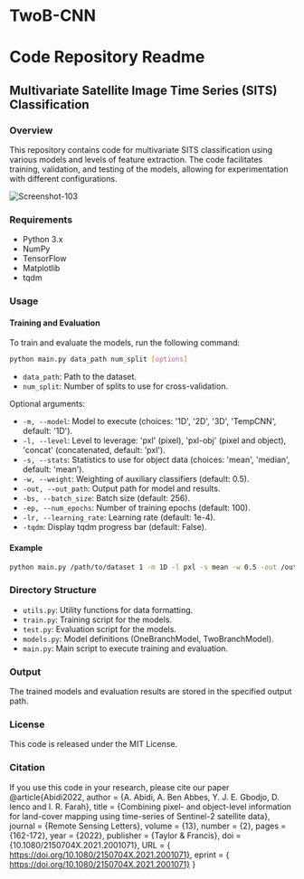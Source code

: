 # TwoB-CNN

# Code Repository Readme

## Multivariate Satellite Image Time Series (SITS) Classification

### Overview
This repository contains code for multivariate SITS classification using various models and levels of feature extraction. The code facilitates training, validation, and testing of the models, allowing for experimentation with different configurations.

![Screenshot-103](https://github.com/aazzaabidi/TwoB-CNN/assets/73762433/3d850a9a-d613-4eb1-9322-3cf36737931d)




### Requirements
- Python 3.x
- NumPy
- TensorFlow
- Matplotlib
- tqdm

### Usage

#### Training and Evaluation
To train and evaluate the models, run the following command:

```bash
python main.py data_path num_split [options]
```

- `data_path`: Path to the dataset.
- `num_split`: Number of splits to use for cross-validation.

Optional arguments:
- `-m, --model`: Model to execute (choices: '1D', '2D', '3D', 'TempCNN', default: '1D').
- `-l, --level`: Level to leverage: 'pxl' (pixel), 'pxl-obj' (pixel and object), 'concat' (concatenated, default: 'pxl').
- `-s, --stats`: Statistics to use for object data (choices: 'mean', 'median', default: 'mean').
- `-w, --weight`: Weighting of auxiliary classifiers (default: 0.5).
- `-out, --out_path`: Output path for model and results.
- `-bs, --batch_size`: Batch size (default: 256).
- `-ep, --num_epochs`: Number of training epochs (default: 100).
- `-lr, --learning_rate`: Learning rate (default: 1e-4).
- `-tqdm`: Display tqdm progress bar (default: False).

#### Example
```bash
python main.py /path/to/dataset 1 -m 1D -l pxl -s mean -w 0.5 -out /output/path -bs 256 -ep 100 -lr 1e-4 -tqdm
```

### Directory Structure
- `utils.py`: Utility functions for data formatting.
- `train.py`: Training script for the models.
- `test.py`: Evaluation script for the models.
- `models.py`: Model definitions (OneBranchModel, TwoBranchModel).
- `main.py`: Main script to execute training and evaluation.

### Output
The trained models and evaluation results are stored in the specified output path.

### License
This code is released under the MIT License.

### Citation
If you use this code in your research, please cite our paper     @article{Abidi2022,
    author = {A. Abidi, A. Ben Abbes, Y. J. E. Gbodjo, D. Ienco and I. R. Farah},
    title = {Combining pixel- and object-level information for land-cover mapping using time-series of Sentinel-2 satellite data},
    journal = {Remote Sensing Letters},
    volume = {13},
    number = {2},
    pages = {162-172},
    year = {2022},
    publisher = {Taylor & Francis},
    doi = {10.1080/2150704X.2021.2001071},
    URL = { https://doi.org/10.1080/2150704X.2021.2001071},
    eprint = { https://doi.org/10.1080/2150704X.2021.2001071}
}

